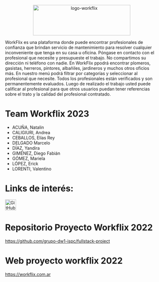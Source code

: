 <p align="center">
 <a href="https://ibb.co/0tpbGxN"><img src="https://i.ibb.co/xHKT7Nv/logo-workflix.png" alt="logo-workflix" border="0" width="320" height="100"></a>
</p>

<p>WorkFlix es una plataforma donde puede encontrar profesionales  de confianza que brindan servicio de mantenimiento para resolver cualquier inconveniente que tenga en su casa u oficina. Póngase en contacto con el profesional que necesite y presupueste el trabajo. No compartimos su dirección ni teléfono con nadie. En WorkFlix ppodrá encontrar plomeros, gasistas, herreros, pintores, albañiles, jardineros y muchos otros oficios más. En nuestro menú podrá filtrar por categorías y seleccionar al profesional que necesite. Todos los profesionales están verificados y son permanentemente evaluados. Luego de realizado el trabajo usted puede calificar al profesional para que otros usuarios puedan tener referencias sobre el trato y la calidad del profesional contratado.</p>

# Team Workflix 2023

- ACUÑA, Natalin
- CALIGIURI, Andrea
- CEBALLOS, Elías Rey
- DELGADO Marcelo
- DÍAZ, Yandira
- GIMÉNEZ, Diego Fabián
- GÓMEZ, Mariela
- LÓPEZ, Erick
- LORENTI, Valentino 

# Links de interés:
<img width="36" height="36" alt="GitHub Logomark" src="https://github.githubassets.com/images/modules/logos_page/GitHub-Mark.png"><br/>

# Repositorio Proyecto Workflix 2022<br/>
<a href="https://github.com/grupo-dw1-ispc/fullstack-project">https://github.com/grupo-dw1-ispc/fullstack-project</a>

# Web proyecto workflix 2022<br/>
https://workflix.com.ar
